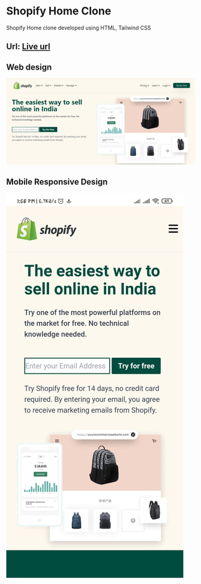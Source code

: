 
# Shopify Home Clone

Shopify Home clone  developed using HTML, Tailwind CSS

## Url: [Live url](https://shopify-home-tailwind.netlify.app/)

## Web design

![Web Design](./Assets/shopify-clone.jpg)



## Mobile Responsive Design

![Mobile Design](./Assets/shopify-mobile-resp.jpeg)